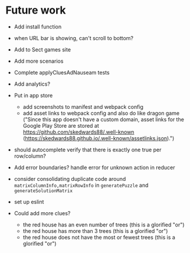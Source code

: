# Future work

- Add install function
- when URL bar is showing, can't scroll to bottom?
- Add to Sect games site
- Add more scenarios
- Complete applyCluesAdNauseam tests

- Add analytics?
- Put in app store
  - add screenshots to manifest and webpack config
  - add asset links to webpack config and also do like dragon game ("Since this app doesn't have a custom domain, asset links for the Google Play Store are stored at https://github.com/skedwards88/.well-known (https://skedwards88.github.io/.well-known/assetlinks.json).")
- should autocomplete verify that there is exactly one true per row/column?
- Add error boundaries? handle error for unknown action in reducer
- consider consolidating duplicate code around `matrixColumnInfo,matrixRowInfo` in `generatePuzzle` and `generateSolutionMatrix`
- set up eslint

- Could add more clues?
  - the red house has an even number of trees (this is a glorified "or")
  - the red house has more than 3 trees (this is a glorified "or")
  - the red house does not have the most or fewest trees (this is a glorified "or")
